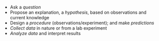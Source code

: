 - Ask a *question*
- Propose an explanation, a *hypothesis*, based on observations and current knowledge
- Design a *procedure* (observations/experiment); and make *predictions*
- *Collect data* in nature or from a lab experiment
- *Analyze data* and interpret results